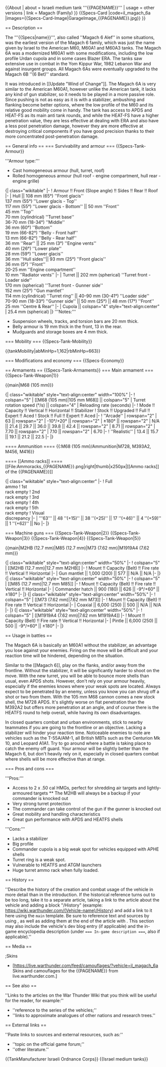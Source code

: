 {{About
| about = Israeli medium tank '''{{PAGENAME}}'''
| usage = other versions
| link = Magach (Family)
}}
{{Specs-Card
|code=il_magach_6a
|images={{Specs-Card-Image|GarageImage_{{PAGENAME}}.jpg}}
}}

== Description ==
<!-- ''In the description, the first part should be about the history of the creation and combat usage of the vehicle, as well as its key features. In the second part, tell the reader about the ground vehicle in the game. Insert a screenshot of the vehicle, so that if the novice player does not remember the vehicle by name, he will immediately understand what kind of vehicle the article is talking about.'' -->
The '''{{Specs|name}}''', also called ''Magach 6 Alef'' in some situations, was the earliest version of the Magach 6 family, which was just the name given by Israel to the American M60, M60A1 and M60A3 tanks. The Magach 6A was a modernized M60A1 with some modifications, including the low profile Urdan cupola and in some cases Blazer ERA. The tanks saw extensive use in combat in the Yom Kippur War, 1982 Lebanon War and against insurgent groups. All Magach 6As were eventually upgraded to the Magach 6B ''(6 Bet)'' standard.

It was introduced in [[Update "Wind of Change"]]. The Magach 6A is very similar to the American M60A1, however unlike the American tank, it lacks any kind of gun stabilizer, so it needs to be played in a more passive role. Since pushing is not as easy as it is with a stabilizer, ambushing and flanking become better options, where the low profile of the M60 and its relative good mobility come in handy. The tank has access to APDS and HEAT-FS as its main anti tank rounds, and while the HEAT-FS have a higher penetration value, they are less effective at dealing with ERA and also have a less post penetration damage, however they are more effective at destroying critical components if you have good precision thanks to their more concentrated post-penetration damage.

== General info ==
=== Survivability and armour ===
{{Specs-Tank-Armour}}
<!-- ''Describe armour protection. Note the most well protected and key weak areas. Appreciate the layout of modules as well as the number and location of crew members. Is the level of armour protection sufficient, is the placement of modules helpful for survival in combat? If necessary use a visual template to indicate the most secure and weak zones of the armour.'' -->

'''Armour type:'''

* Cast homogeneous armour (hull, turret, roof)
* Rolled homogeneous armour (hull roof - engine compartment, hull rear - engine grille)

{| class="wikitable"
|-
! Armour !! Front (Slope angle) !! Sides !! Rear !! Roof
|-
| Hull || 108 mm (65°) ''Front glacis'' <br> 137 mm (55°) ''Lower glacis - Top'' <br> 117 mm (55°) ''Lower glacis - Bottom'' || 50 mm ''Front'' <br> 45 mm ''Top'' <br> 70 mm (cylindrical) ''Turret base'' <br> 36-70 mm (18-34°) ''Middle'' <br> 36 mm (60°) ''Bottom'' <br> 19 mm (66-82°) ''Belly - Front half'' <br> 13 mm (66-82°) ''Belly - Rear half'' <br> 36 mm ''Rear'' || 25 mm (3°) ''Engine vents'' <br> 40 mm (26°) ''Lower plate'' <br> 28 mm (59°) ''Lower glacis'' <br> 36 mm ''Hull sides''|| 93 mm (25°) ''Front glacis'' <br> 36 mm (5°) ''Front'' <br> 20-25 mm ''Engine compartment'' <br> 10 mm ''Radiator vents''
|-
| Turret ||  202 mm (spherical) ''Turret front - Loader side'' <br> 170 mm (spherical) ''Turret front - Gunner side'' <br> 152 mm (25°) ''Gun mantlet'' <br> 114 mm (cylindrical) ''Turret ring'' || 40-90 mm (30-41°) ''Loader side'' <br> 70-90 mm (18-33°) ''Gunner side'' || 50 mm (25°) || 48 mm (17°) ''Front'' <br> 25 mm ''Centre & Rear''
|-
| Cupola || colspan="4" style="text-align:center" | 25.4 mm (spherical)
|}
'''Notes:'''

* Suspension wheels, tracks, and torsion bars are 20 mm thick.
* Belly armour is 19 mm thick in the front, 13 in the rear.
* Mudguards and storage boxes are 4 mm thick.

=== Mobility ===
{{Specs-Tank-Mobility}}
<!-- ''Write about the mobility of the ground vehicle. Estimate the specific power and manoeuvrability, as well as the maximum speed forwards and backwards.'' -->

{{tankMobility|abMinHp=1,162|rbMinHp=663}}

=== Modifications and economy ===
{{Specs-Economy}}

== Armaments ==
{{Specs-Tank-Armaments}}
=== Main armament ===
{{Specs-Tank-Weapon|1}}
<!-- ''Give the reader information about the characteristics of the main gun. Assess its effectiveness in a battle based on the reloading speed, ballistics and the power of shells. Do not forget about the flexibility of the fire, that is how quickly the cannon can be aimed at the target, open fire on it and aim at another enemy. Add a link to the main article on the gun: <code><nowiki>{{main|Name of the weapon}}</nowiki></code>. Describe in general terms the ammunition available for the main gun. Give advice on how to use them and how to fill the ammunition storage.'' -->
{{main|M68 (105 mm)}}

{| class="wikitable" style="text-align:center" width="100%"
|-
! colspan="5" | [[M68 (105 mm)|105 mm M68]] || colspan="5" | Turret rotation speed (°/s) || colspan="4" | Reloading rate (seconds)
|-
! Mode !! Capacity !! Vertical !! Horizontal !! Stabilizer
! Stock !! Upgraded !! Full !! Expert !! Aced
! Stock !! Full !! Expert !! Aced
|-
! ''Arcade''
| rowspan="2" | 63 || rowspan="2" | -10°/+20° || rowspan="2" | ±180° || rowspan="2" | N/A || 21.4 || 29.7 || 36.0 || 39.8 || 42.4 || rowspan="2" | 8.71 || rowspan="2" | 7.70 || rowspan="2" | 7.10 || rowspan="2" | 6.70
|-
! ''Realistic''
| 13.4 || 15.7 || 19.1 || 21.2 || 22.5
|-
|}

==== Ammunition ====
{{:M68 (105 mm)/Ammunition|M728, M393A2, M456, M416}}

==== [[Ammo racks]] ====
[[File:Ammoracks_{{PAGENAME}}.png|right|thumb|x250px|[[Ammo racks]] of the {{PAGENAME}}]]
<!-- '''Last updated: 2.19.0.78''' -->
{| class="wikitable" style="text-align:center"
|-
! Full<br>ammo
! 1st<br>rack empty
! 2nd<br>rack empty
! 3rd<br>rack empty
! 4th<br>rack empty
! 5th<br>rack empty
! Visual<br>discrepancy
|-
| '''63''' || 48&nbsp;''(+15)'' || 38&nbsp;''(+25)'' || 17&nbsp;''(+46)'' || 4&nbsp;''(+59)'' || 1&nbsp;''(+62)'' || No
|-
|}

=== Machine guns ===
{{Specs-Tank-Weapon|2}}
{{Specs-Tank-Weapon|3}}
{{Specs-Tank-Weapon|4}}
{{Specs-Tank-Weapon|5}}
<!-- ''Offensive and anti-aircraft machine guns not only allow you to fight some aircraft but also are effective against lightly armoured vehicles. Evaluate machine guns and give recommendations on its use.'' -->
{{main|M2HB (12.7 mm)|M85 (12.7 mm)|M73 (7.62 mm)|M1919A4 (7.62 mm)}}

{| class="wikitable" style="text-align:center" width="50%"
|-
! colspan="5" | [[M2HB (12.7 mm)|12.7 mm M2HB]]
|-
! Mount !! Capacity (Belt) !! Fire rate !! Vertical !! Horizontal
|-
| Gun mantlet || 1,000 (200) || 577 || N/A || N/A
|-
|}
{| class="wikitable" style="text-align:center" width="50%"
|-
! colspan="5" | [[M85 (12.7 mm)|12.7 mm M85]]
|-
! Mount !! Capacity (Belt) !! Fire rate !! Vertical !! Horizontal
|-
| Commander hatch || 900 (180) || 626 || -9°/+60° || ±180°
|-
|}
{| class="wikitable" style="text-align:center" width="50%"
|-
! colspan="5" | [[M73 (7.62 mm)|7.62 mm M73]]
|-
! Mount !! Capacity (Belt) !! Fire rate !! Vertical !! Horizontal
|-
| Coaxial || 6,000 (250) || 500 || N/A || N/A
|-
|}
{| class="wikitable" style="text-align:center" width="50%"
|-
! colspan="5" | [[M1919A4 (7.62 mm)|7.62 mm M1919A4]]
|-
! Mount !! Capacity (Belt) !! Fire rate !! Vertical !! Horizontal
|-
| Pintle || 6,000 (250) || 500 || -9°/+60° || ±180°
|-
|}

== Usage in battles ==
<!-- ''Describe the tactics of playing in the vehicle, the features of using vehicles in the team and advice on tactics. Refrain from creating a "guide" - do not impose a single point of view but instead give the reader food for thought. Describe the most dangerous enemies and give recommendations on fighting them. If necessary, note the specifics of the game in different modes (AB, RB, SB).'' -->
The Magach 6A is basically an M60A1 without the stabilizer, an advantage you lose against your enemies. Firing on the move will be difficult and your reaction time will be hindered, depending on the situation.

Similar to the [[Magach 6]], play on the flanks, and/or away from the frontline. Without the stabilizer, it will be significantly harder to shoot on the move. With the new turret, you will be able to bounce more shells than usual, even APDS shots. However, don't rely on your armour heavily, especially if the enemies knows where your weak spots are located. Always expect to be penetrated by an enemy, unless you know you can shrug off a shot or two from them. With the 105 mm M68 cannon comes a new stock shell, the M728 APDS. It's slightly worse on flat penetration than the M392A2 but offers more penetration at an angle, and of course there is the HEATFS round to help overall, while having its own disadvantages.

In closed quarters combat and urban environments, stick to nearby teammates if you are going to the frontline or an objective. Lacking a stabilizer will hinder your reaction time. Noticeable enemies to note are vehicles such as the T-55A/AM-1, all British MBTs such as the Centurion Mk 10, and Leopard A1A1. Try to go around where a battle is taking place to catch the enemy off guard. Your armour will be slightly better than the Magach 6, but don't heavily rely on it, especially in closed quarters combat where shells will be more effective than at range.

=== Pros and cons ===
<!-- ''Summarise and briefly evaluate the vehicle in terms of its characteristics and combat effectiveness. Mark its pros and cons in a bulleted list. Try not to use more than 6 points for each of the characteristics. Avoid using categorical definitions such as "bad", "good" and the like - use substitutions with softer forms such as "inadequate" and "effective".'' -->

'''Pros:'''

* Access to 2 x .50 cal HMGs, perfect for shredding air targets and lightly-armoured targets
** The M2HB will always be a backup if your commander is knocked out
* Very strong turret protection
* The commander can take control of the gun if the gunner is knocked out
* Great mobility and handling characteristics
* Great gun performance with APDS and HEATFS shells

'''Cons:'''

* Lacks a stabilizer
* Big profile
* Commander cupola is a big weak spot for vehicles equipped with APHE shells
* Turret ring is a weak spot.
* Vulnerable to HEATFS and ATGM launchers
* Huge turret ammo rack when fully loaded.

== History ==
<!-- ''Describe the history of the creation and combat usage of the vehicle in more detail than in the introduction. If the historical reference turns out to be too long, take it to a separate article, taking a link to the article about the vehicle and adding a block "/History" (example: <nowiki>https://wiki.warthunder.com/(Vehicle-name)/History</nowiki>) and add a link to it here using the <code>main</code> template. Be sure to reference text and sources by using <code><nowiki><ref></ref></nowiki></code>, as well as adding them at the end of the article with <code><nowiki><references /></nowiki></code>. This section may also include the vehicle's dev blog entry (if applicable) and the in-game encyclopedia description (under <code><nowiki>=== In-game description ===</nowiki></code>, also if applicable).'' -->
''Describe the history of the creation and combat usage of the vehicle in more detail than in the introduction. If the historical reference turns out to be too long, take it to a separate article, taking a link to the article about the vehicle and adding a block "/History" (example: <nowiki>https://wiki.warthunder.com/(Vehicle-name)/History</nowiki>) and add a link to it here using the <code>main</code> template. Be sure to reference text and sources by using <code><nowiki><ref></ref></nowiki></code>, as well as adding them at the end of the article with <code><nowiki><references /></nowiki></code>. This section may also include the vehicle's dev blog entry (if applicable) and the in-game encyclopedia description (under <code><nowiki>=== In-game description ===</nowiki></code>, also if applicable).''

== Media ==
<!-- ''Excellent additions to the article would be video guides, screenshots from the game, and photos.'' -->

;Skins

* [https://live.warthunder.com/feed/camouflages/?vehicle=il_magach_6a Skins and camouflages for the {{PAGENAME}} from live.warthunder.com.]

== See also ==
<!-- ''Links to the articles on the War Thunder Wiki that you think will be useful for the reader, for example:''
* ''reference to the series of the vehicles;''
* ''links to approximate analogues of other nations and research trees.'' -->
''Links to the articles on the War Thunder Wiki that you think will be useful for the reader, for example:''

* ''reference to the series of the vehicles;''
* ''links to approximate analogues of other nations and research trees.''

== External links ==
<!-- ''Paste links to sources and external resources, such as:''
* ''topic on the official game forum;''
* ''other literature.'' -->
''Paste links to sources and external resources, such as:''

* ''topic on the official game forum;''
* ''other literature.''

{{TankManufacturer Israeli Ordnance Corps}}
{{Israel medium tanks}}